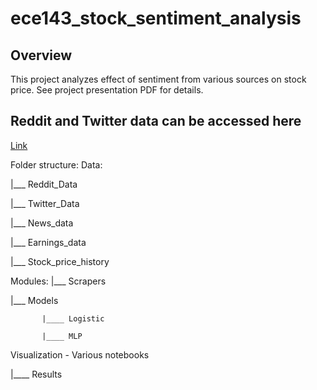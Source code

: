# ece143_stock_sentiment_analysis

## Overview
This project analyzes effect of sentiment from various sources on stock price. See project presentation PDF for details. 



## Reddit and Twitter data can be accessed here
[Link](https://drive.google.com/drive/folders/1mq1h-McenNptKfEMdPgixeSBerZhIhnc?usp=sharing)

Folder structure:
Data: 

   |___ Reddit_Data
   
   |___ Twitter_Data

   |___ News_data
   
   |___ Earnings_data
   
   |___ Stock_price_history
   
Modules:
   |___ Scrapers
   
   |___ Models
   
           |____ Logistic 
           
           |____ MLP
           
           
Visualization - Various notebooks

   |____ Results
   
   
